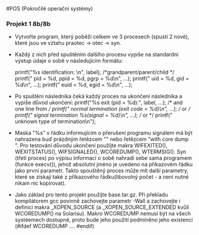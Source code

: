 #POS (Pokročilé operační systémy)

### Projekt 1 8b/8b

- Vytvořte program, který poběží celkem ve 3 procesech (spustí 2 nové), které jsou ve vztahu praotec -> otec -> syn.
- Každý z nich před spuštěním dalšího procesu vypíše na standardní výstup údaje o sobě v následujícím formátu:

	printf("%s identification: \n", label); /*grandparent/parent/child */
	printf("	pid = %d,	ppid = %d,	pgrp = %d\n", ...);
	printf("	uid = %d,	gid = %d\n", ...);
	printf("	euid = %d,	egid = %d\n", ...);

- Po spuštění následníka čeká každý proces na ukončení následníka a vypíše důvod ukončení:
	printf("%s exit (pid = %d):", label, ...); /* and one line from */
	printf("	normal termination (exit code = %d)\n", ...); /* or */
	printf("	signal termination %s(signal = %d)\n", ...); /* or */
	printf("	unknown type of termination\n");

- Maska "%s" v řádku informujícím o přerušení programu signálem má být nahrazena buď prázdným řetězcem "" nebo řetězcem "with core dump ". Pro testování důvodu ukončení použijte makra WIFEXITED(), WEXITSTATUS(), WIFSIGNALED(), WCOREDUMP(), WTERMSIG(). Syn (třetí proces) po výpisu informací o sobě nahradí sebe sama programem (funkce execv()), jehož absolutní jméno je uvedeno na příkazovém řádku jako první parametr. Takto spouštěný proces může mít další parametry, které se získají také z příkazového řádku(libovolný počet - a není nutné nikam nic kopírovat).
- Jako základ pro tento projekt použijte base.tar.gz. Při překladu kompilátorem gcc povinně zachovejte parametr -Wall a zachovejte i definici makra _XOPEN_SOURCE (a _XOPEN_SOURCE_EXTENDED kvůli WCOREDUMP() na Solarisu). Makro WCOREDUMP nemusí být na všech systéemech dostupné, proto bude jeho použití podmíněno jeho existencí (#ifdef WCOREDUMP .... #endif)
